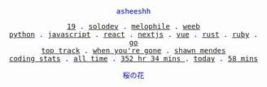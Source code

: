 <p align="center" style="color:blue"><samp>asheeshh</samp></p>        <p align="center" style="color:blue">        <samp>            <a href="">19</a> .            <a href="">solodev</a> .            <a href="">melophile</a> .            <a href="">weeb</a></br>            <a href="https://www.python.org/">python</a> .            <a href="https://nodejs.org/en/">javascript</a> .            <a href="https://reactjs.org/">react</a> .            <a href="https://nextjs.org/">nextjs</a> .            <a href="https://vuejs.org/">vue</a> .            <a href="https://www.rust-lang.org/">rust</a> .            <a href="https://www.ruby-lang.org/en/">ruby</a> .            <a href="https://go.dev/">go</a></br>            <a href="https://open.spotify.com/track/0U1W2LZVUX7qTm7dDpqxh6">top track</a> .            <a href="https://open.spotify.com/track/0U1W2LZVUX7qTm7dDpqxh6">when you're gone</a> .            <a href="https://open.spotify.com/track/0U1W2LZVUX7qTm7dDpqxh6">shawn mendes</a></br>            <a href="https://wakatime.com/@asheeshh">coding stats</a> .            <a href="https://wakatime.com/@asheeshh">all time</a> .            <a href="https://wakatime.com/@asheeshh">            352 hr 34 mins        </a> .            <a href="https://wakatime.com/@asheeshh">today</a> .            <a href="https://wakatime.com/@asheeshh">58 mins</a>        </samp>        </p>        <p align="center" style="color:blue"><samp>桜の花</samp></p>
